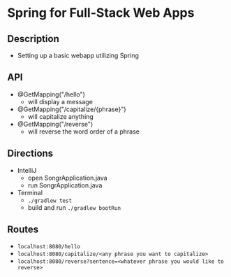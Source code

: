 # Spring for Full-Stack Web Apps

## Description
- Setting up a basic webapp utilizing Spring

## API
- @GetMapping("/hello")
    - will display a message
- @GetMapping("/capitalize/{phrase}")
    - will capitalize anything 
- @GetMapping("/reverse")
    - will reverse the word order of a phrase

## Directions
- IntelliJ
    - open SongrApplication.java
    - run SongrApplication.java 
- Terminal
    - ```./gradlew test```
    - build and run ```./gradlew bootRun```

## Routes
- ```localhost:8080/hello```
- ```localhost:8080/capitalize/<any phrase you want to capitalize>```
- ```localhost:8080/reverse?sentence=<whatever phrase you would like to reverse>```
